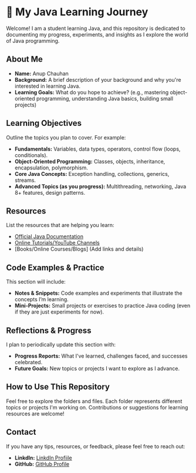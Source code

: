 # 🌟 My Java Learning Journey

Welcome! I am a student learning Java, and this repository is dedicated to documenting my progress, experiments, and insights as I explore the world of Java programming.

## About Me

- **Name:** Anup Chauhan
- **Background:** A brief description of your background and why you're interested in learning Java.
- **Learning Goals:** What do you hope to achieve? (e.g., mastering object-oriented programming, understanding Java basics, building small projects)

## Learning Objectives

Outline the topics you plan to cover. For example:
- **Fundamentals:** Variables, data types, operators, control flow (loops, conditionals).
- **Object-Oriented Programming:** Classes, objects, inheritance, encapsulation, polymorphism.
- **Core Java Concepts:** Exception handling, collections, generics, streams.
- **Advanced Topics (as you progress):** Multithreading, networking, Java 8+ features, design patterns.

## Resources

List the resources that are helping you learn:
- [Official Java Documentation](https://docs.oracle.com/javase/tutorial/)
- [Online Tutorials/YouTube Channels](https://www.youtube.com/results?search_query=java+tutorials)
- [Books/Online Courses/Blogs] (Add links and details)

## Code Examples & Practice

This section will include:
- **Notes & Snippets:** Code examples and experiments that illustrate the concepts I’m learning.
- **Mini-Projects:** Small projects or exercises to practice Java coding (even if they are just experiments for now).

## Reflections & Progress

I plan to periodically update this section with:
- **Progress Reports:** What I've learned, challenges faced, and successes celebrated.
- **Future Goals:** New topics or projects I want to explore as I advance.

## How to Use This Repository

Feel free to explore the folders and files. Each folder represents different topics or projects I'm working on. Contributions or suggestions for learning resources are welcome!

## Contact

If you have any tips, resources, or feedback, please feel free to reach out:
- **LinkdIn:** [LinkdIn Profiile](https://www.linkedin.com/in/anup-chauhan-22b8132bb/)
- **GitHub:** [GitHub Profile](https://github.com/anupchauhanak6)
